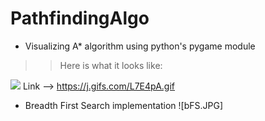 # PathfindingAlgo

- Visualizing A* algorithm using python's pygame module

>> Here is what it looks like:

![](L7E4pA.gif)
Link --> https://j.gifs.com/L7E4pA.gif



- Breadth First Search implementation 
![bFS.JPG]

